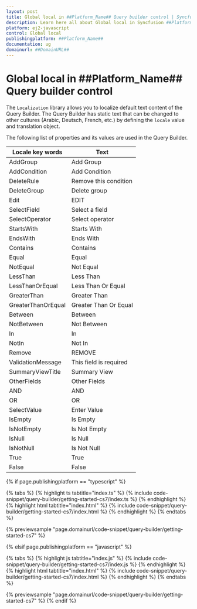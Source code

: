 ```yaml
---
layout: post
title: Global local in ##Platform_Name## Query builder control | Syncfusion
description: Learn here all about Global local in Syncfusion ##Platform_Name## Query builder control of Syncfusion Essential JS 2 and more.
platform: ej2-javascript
control: Global local 
publishingplatform: ##Platform_Name##
documentation: ug
domainurl: ##DomainURL##
---
```


# Global local in ##Platform_Name## Query builder control

The `Localization` library allows you to localize default text content of the Query Builder. The Query Builder has static text that can be changed to other cultures (Arabic, Deutsch, French, etc.) by defining the `locale` value and translation object.

The following list of properties and its values are used in the Query Builder.

| Locale key words | Text |
| ------------ | ----------------------- |
| AddGroup  | Add Group |
| AddCondition  | Add Condition |
| DeleteRule | Remove this condition |
| DeleteGroup | Delete group |
| Edit | EDIT |
| SelectField | Select a field |
| SelectOperator | Select operator |
| StartsWith | Starts With|
| EndsWith | Ends With |
| Contains | Contains |
| Equal | Equal |
| NotEqual | Not Equal |
| LessThan | Less Than |
| LessThanOrEqual | Less Than Or Equal |
| GreaterThan | Greater Than |
| GreaterThanOrEqual | Greater Than Or Equal |
| Between | Between |
| NotBetween | Not Between|
| In | In |
| NotIn | Not In |
| Remove | REMOVE |
| ValidationMessage | This field is required |
| SummaryViewTitle | Summary View |
| OtherFields | Other Fields |
| AND | AND |
| OR | OR |
| SelectValue | Enter Value |
| IsEmpty | Is Empty |
| IsNotEmpty | Is Not Empty |
| IsNull | Is Null |
| IsNotNull | Is Not Null |
| True | True |
| False | False |

{% if page.publishingplatform == "typescript" %}

 {% tabs %}
{% highlight ts tabtitle="index.ts" %}
{% include code-snippet/query-builder/getting-started-cs7/index.ts %}
{% endhighlight %}
{% highlight html tabtitle="index.html" %}
{% include code-snippet/query-builder/getting-started-cs7/index.html %}
{% endhighlight %}
{% endtabs %}
        
{% previewsample "page.domainurl/code-snippet/query-builder/getting-started-cs7" %}

{% elsif page.publishingplatform == "javascript" %}

{% tabs %}
{% highlight js tabtitle="index.js" %}
{% include code-snippet/query-builder/getting-started-cs7/index.js %}
{% endhighlight %}
{% highlight html tabtitle="index.html" %}
{% include code-snippet/query-builder/getting-started-cs7/index.html %}
{% endhighlight %}
{% endtabs %}

{% previewsample "page.domainurl/code-snippet/query-builder/getting-started-cs7" %}
{% endif %}